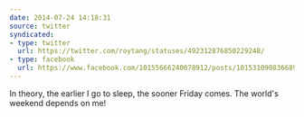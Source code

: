 ```yaml
---
date: 2014-07-24 14:18:31
source: twitter
syndicated:
- type: twitter
  url: https://twitter.com/roytang/statuses/492312876850229248/
- type: facebook
  url: https://www.facebook.com/10155666240078912/posts/10153109083668912
---
```


In theory, the earlier I go to sleep, the sooner Friday comes. The world's weekend depends on me!